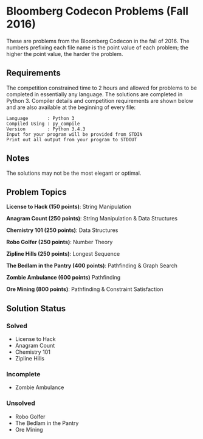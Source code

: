# Bloomberg Codecon Problems (Fall 2016)
These are problems from the Bloomberg Codecon in the fall of 2016. The numbers prefixing each file name is the point value of each problem; the higher the point value, the harder the problem.


## Requirements
The competition constrained time to 2 hours and allowed for problems to be completed in essentially any language. The solutions are completed in Python 3. Compiler details and competition requirements are shown below and are also available at the beginning of every file:
```
Language       : Python 3
Compiled Using : py_compile
Version        : Python 3.4.3
Input for your program will be provided from STDIN
Print out all output from your program to STDOUT
```

## Notes
The solutions may not be the most elegant or optimal.


## Problem Topics
**License to Hack (150 points)**: String Manipulation

**Anagram Count (250 points)**: String Manipulation & Data Structures

**Chemistry 101 (250 points)**: Data Structures

**Robo Golfer (250 points)**: Number Theory

**Zipline Hills (250 points)**: Longest Sequence

**The Bedlam in the Pantry (400 points)**: Pathfinding & Graph Search

**Zombie Ambulance (600 points)** Pathfinding

**Ore Mining (800 points)**: Pathfinding & Constraint Satisfaction


## Solution Status
### Solved
* License to Hack
* Anagram Count
* Chemistry 101
* Zipline Hills

### Incomplete
* Zombie Ambulance

### Unsolved
* Robo Golfer
* The Bedlam in the Pantry
* Ore Mining
